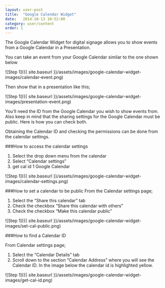 ```yaml
---
layout: user-post
title:  "Google Calendar Widget"
date:   2014-10-13 10:52:00
category: user/content
order: 1
---
```


The Google Calendar Widget for digital signage allows you to show events from a Google Calendar in a Presentation.

You can take an event from your Google Calendar similar to the one shown below

  ![Step 1]({{ site.baseurl }}/assets/images/google-calendar-widget-images/calendar-event.png)

Then show that in a presentation like this;

![Step 1]({{ site.baseurl }}/assets/images/google-calendar-widget-images/presentation-event.png)

You’ll need the ID from the Google Calendar you wish to show events from. Also keep in mind that the sharing settings for the Google Calendar must be public.  Here is how you can check both.

Obtaining the Calendar ID and checking the permissions can be done from the calendar settings.

###How to access the calendar settings
1. Select the drop down menu from the calendar
2. Select “Calendar settings”
3. get cal id 1 Google Calendar

![Step 1]({{ site.baseurl }}/assets/images/google-calendar-widget-images/calendar-settings.png)


###How to set a calendar to be public
From the Calendar settings page;

1. Select the “Share this calendar” tab
2. Check the checkbox “Share this calendar with others”
3. Check the checkbox “Make this calendar public”

![Step 1]({{ site.baseurl }}/assets/images/google-calendar-widget-images/set-cal-public.png)

 

###How to find a Calendar ID

From Calendar settings page;

1. Select the “Calendar Details” tab
2. Scroll down to the section “Calendar Address” where you will see the Calendar ID. In the image below the calendar id is highlighted yellow.

![Step 1]({{ site.baseurl }}/assets/images/google-calendar-widget-images/get-cal-id.png)
